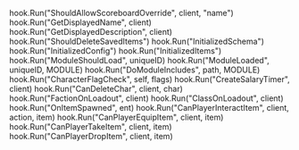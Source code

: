 hook.Run("ShouldAllowScoreboardOverride", client, "name") 
hook.Run("GetDisplayedName", client)
hook.Run("GetDisplayedDescription", client)
hook.Run("ShouldDeleteSavedItems")
hook.Run("InitializedSchema")
hook.Run("InitializedConfig")
hook.Run("InitializedItems")
hook.Run("ModuleShouldLoad", uniqueID)
hook.Run("ModuleLoaded", uniqueID, MODULE)
hook.Run("DoModuleIncludes", path, MODULE)
hook.Run("CharacterFlagCheck", self, flags)
hook.Run("CreateSalaryTimer", client)
hook.Run("CanDeleteChar", client, char)
hook.Run("FactionOnLoadout", client)
hook.Run("ClassOnLoadout", client)
hook.Run("OnItemSpawned", ent)
hook.Run("CanPlayerInteractItem", client, action, item)
hook.Run("CanPlayerEquipItem", client, item)
hook.Run("CanPlayerTakeItem", client, item)
hook.Run("CanPlayerDropItem", client, item)